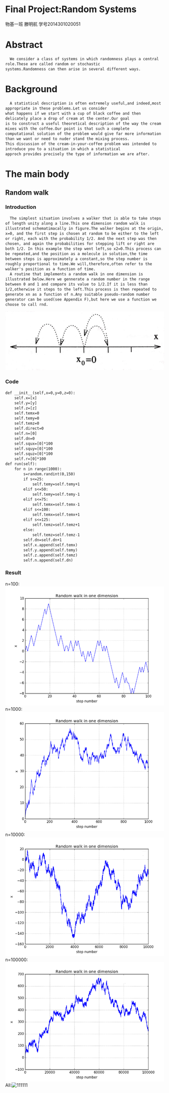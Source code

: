 # Final Project:Random Systems
  物基一班 滕明航 学号2014301020051
  
# Abstract
      We consider a class of systems in which randomness plays a central role.These are called random or stochastic 
    systems.Randomness can then arise in several different ways.
# Background
      A statistical description is often extremely useful,and indeed,most appropriate in these problems.Let us consider 
    what happens if we start with a cup of black coffee and then delicately place a drop of cream at the center.Our goal
    is to construct a useful theoretical description of the way the cream mixes with the coffee.Our point is that such a complete
    computational solution of the problem would give far more information than we want or need to nuder stand the mixing process.
    This discussion of the cream-in-your-coffee problem was intended to introduce you to a situation in which a statistical 
    approch provides precisely the type of information we are after.
# The main body
## Random walk
### Introduction
      The simplest situation involves a walker that is able to take steps of length unity along a line.This one dimension random walk is illustrated schematimacally in figure.The walker begins at the origin, x=0, and the first step is chosen at random to be either to the left or right, each with the probability 1/2. And the next step was then chosen, and again the probabilities for stepping lift or right are both 1/2. In this example the step went left,so x2=0.This process can be repeated,and the position as a molecule in solution,the time between steps is approximately a constant,so the step number is roughly proportional to time.We will,therefore,often refer to the walker's position as a function of time.
      A routine that implements a random walk in one dimension is illustrated below.Here we gennerate a random number in the range between 0 and 1 and compare its value to 1/2.If it is less than 1/2,otherwise it steps to the left.This process is then repeated to generate xn as a function of n.Any suitable pseudo-random number generator can be used(see Appendix F),but here we use a function we choose to call rnd.
   ![100](https://github.com/tmh726699/compuational_physics_2014301020051/blob/master/rdw.jpg)
### Code
    def __init__(self,x=0,y=0,z=0):
        self.x=[x]
        self.y=[y]
        self.z=[z]
        self.temx=0
        self.temy=0
        self.temz=0
        self.direct=0
        self.n=[0]
        self.dn=0
        self.squx=[0]*100
        self.squy=[0]*100
        self.squz=[0]*100
        self.r=[0]*100
    def run(self):
        for n in range(1000):
            s=random.randint(0,150)
            if s<=25:
                self.temy=self.temy+1
            elif s<=50:
                self.temy=self.temy-1
            elif s<=75:
                self.temx=self.temx-1
            elif s<=100:
                self.temx=self.temx+1
            elif s<=125:
                self.temz=self.temz+1
            else:
                self.temz=self.temz-1
            self.dn=self.dn+1
            self.x.append(self.temx)
            self.y.append(self.temy)
            self.z.append(self.temz)
            self.n.append(self.dn)
### Result
   n=100:![100](https://github.com/tmh726699/compuational_physics_2014301020051/blob/master/n100.png)
   n=1000:![1000](https://github.com/tmh726699/compuational_physics_2014301020051/blob/master/n1000.png)
   n=10000:![10000](https://github.com/tmh726699/compuational_physics_2014301020051/blob/master/n10000.png)
   n=100000:![100000](https://github.com/tmh726699/compuational_physics_2014301020051/blob/master/n100000.png)
   All:![111111](https://github.com/tmh726699/compuational_physics_2014301020051/blob/master/n111111.png)
